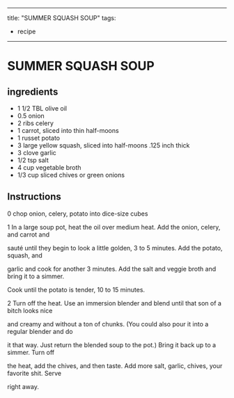 
---
title: "SUMMER SQUASH SOUP"
tags:
  - recipe
---
# SUMMER SQUASH SOUP



## ingredients
* 1 1/2 TBL olive oil 
* 0.5 onion 
* 2 ribs celery 
* 1 carrot, sliced into thin half-moons 
* 1 russet potato 
* 3 large yellow squash, sliced into half-moons .125 inch thick 
* 3 clove garlic 
* 1/2 tsp salt 
* 4 cup vegetable broth 
* 1/3 cup sliced chives or green onions 



## Instructions
0 chop onion, celery, potato into dice-size cubes

1 In a large soup pot, heat the oil over medium heat. Add the onion, celery, and carrot and

sauté until they begin to look a little golden, 3 to 5 minutes. Add the potato, squash, and

garlic and cook for another 3 minutes. Add the salt and veggie broth and bring it to a simmer.

Cook until the potato is tender, 10 to 15 minutes.

2 Turn off the heat. Use an immersion blender and blend until that son of a bitch looks nice

and creamy and without a ton of chunks. (You could also pour it into a regular blender and do

it that way. Just return the blended soup to the pot.) Bring it back up to a simmer. Turn off

the heat, add the chives, and then taste. Add more salt, garlic, chives, your favorite shit. Serve

right away.






